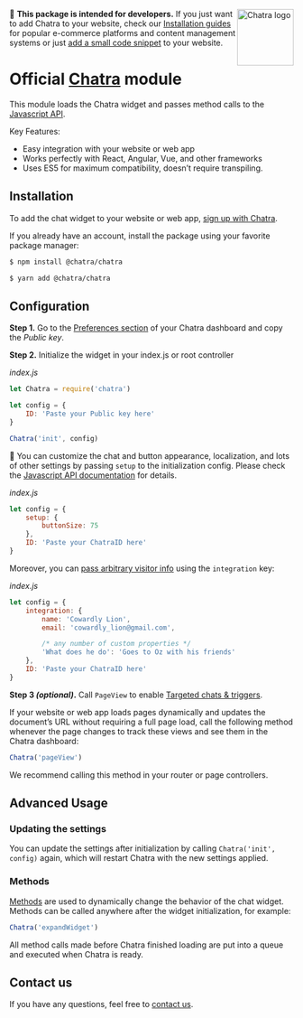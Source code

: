 <img width="100" height="100" align="right"
     alt="Chatra logo" src="https://app.chatra.io/static/win-tile.png" />

:triangular_flag_on_post: **This package is intended for developers.** If you just want to add Chatra to your website, check our [Installation guides](https://chatra.com/help/cms/?utm_source=npm&utm_medium=readme&utm_campaign=npm) for popular e-commerce platforms and content management systems or just [add a small code snippet](https://chatra.com/help/?utm_source=npm&utm_medium=readme&utm_campaign=npm#install) to your website.

# Official [Chatra](https://chatra.com) module

This module loads the Chatra widget and passes method calls to the [Javascript API](https://chatra.com/help/api/?utm_source=npm&utm_medium=readme&utm_campaign=npm#methods).

Key Features:

- Easy integration with your website or web app
- Works perfectly with React, Angular, Vue, and other frameworks
- Uses ES5 for maximum compatibility, doesn’t require transpiling.


## Installation

To add the chat widget to your website or web app, [sign up with Chatra](https://app.chatra.io/?utm_source=npm&utm_medium=readme&utm_campaign=npm&enroll=).

If you already have an account, install the package using your favorite package manager:

```bash
$ npm install @chatra/chatra
```

```bash
$ yarn add @chatra/chatra
```

## Configuration

**Step 1.** Go to the [Preferences section](https://app.chatra.io/settings/preferences?utm_source=npm&utm_medium=readme&utm_campaign=npm#apiKeys) of your Chatra dashboard and copy the _Public key_.

**Step 2.** Initialize the widget in your index.js or root controller

_index.js_
```js
let Chatra = require('chatra')

let config = {
    ID: 'Paste your Public key here'
}

Chatra('init', config)
```

:triangular_flag_on_post: You can customize the chat and button appearance, localization, and lots of other settings by passing `setup` to the initialization config. Please check the [Javascript API documentation](https://chatra.com/help/api/?utm_source=npm&utm_medium=readme&utm_campaign=npm#api-reference) for details.

_index.js_
```js
let config = {
    setup: {
        buttonSize: 75
    },
    ID: 'Paste your ChatraID here'
}
```

Moreover, you can [pass arbitrary visitor info](https://chatra.com/help/api/#passing-arbitrary-info) using the `integration` key:

_index.js_
```js
let config = {
    integration: {
        name: 'Cowardly Lion',
        email: 'cowardly_lion@gmail.com',

        /* any number of custom properties */
        'What does he do': 'Goes to Oz with his friends'
    },
    ID: 'Paste your ChatraID here'
}
```

**Step 3 _(optional)_.** Call `PageView` to enable [Targeted chats & triggers](https://app.chatra.io/settings/actions/?utm_source=npm&utm_medium=readme&utm_campaign=npm).

If your website or web app loads pages dynamically and updates the document’s URL without requiring a full page load, call the following method whenever the page changes to track these views and see them in the Chatra dashboard:

```js
Chatra('pageView')
```

We recommend calling this method in your router or page controllers.

## Advanced Usage

### Updating the settings

You can update the settings after initialization by calling `Chatra('init', config)` again, which will restart Chatra with the new settings applied.

### Methods

[Methods](https://chatra.com/help/api/?utm_source=npm&utm_medium=readme&utm_campaign=npm#methods) are used to dynamically change the behavior of the chat widget. Methods can be called anywhere after the widget initialization, for example:

```js
Chatra('expandWidget')
```

All method calls made before Chatra finished loading are put into a queue and executed when Chatra is ready.

## Contact us

If you have any questions, feel free to [contact us](https://chatra.com/contact-us/).
